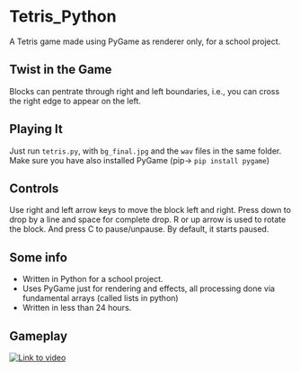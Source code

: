 # Tetris_Python
A Tetris game made using PyGame as renderer only, for a school project.

## Twist in the Game
Blocks can pentrate through right and left boundaries, i.e., you can cross the right edge to appear on the left.
## Playing It

Just run `tetris.py`, with `bg_final.jpg` and the `wav` files in the same folder. Make sure you have also installed PyGame (pip-> `pip install pygame`)

## Controls

Use right and left arrow keys to move the block left and right. Press down to drop by a line and space for complete drop. R or up arrow is used to rotate the block. And press C to pause/unpause. By default, it starts paused.

## Some info
- Written in Python for a school project.
- Uses PyGame just for rendering and effects, all processing done via fundamental arrays (called lists in python)
- Written in less than 24 hours.


## Gameplay
[![Link to video](https://img.youtube.com/vi/0i77tT2IIoU/0.jpg)](https://www.youtube.com/watch?v=0i77tT2IIoU)
